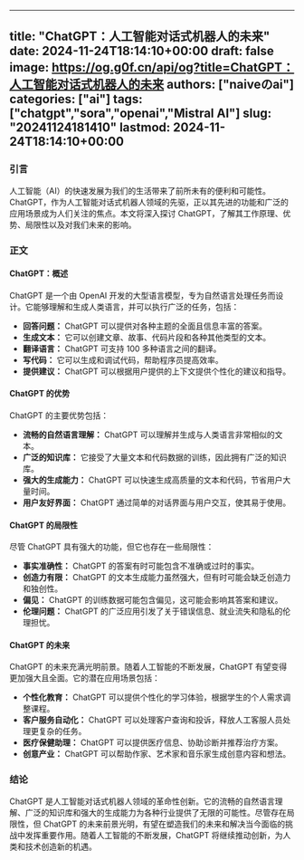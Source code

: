 
---
title: "ChatGPT：人工智能对话式机器人的未来"
date: 2024-11-24T18:14:10+00:00
draft: false
image: https://og.g0f.cn/api/og?title=ChatGPT：人工智能对话式机器人的未来
authors: ["naiveのai"]
categories: ["ai"]
tags: ["chatgpt","sora","openai","Mistral AI"]
slug: "20241124181410"
lastmod: 2024-11-24T18:14:10+00:00
---
### 引言

人工智能（AI）的快速发展为我们的生活带来了前所未有的便利和可能性。ChatGPT，作为人工智能对话式机器人领域的先驱，正以其先进的功能和广泛的应用场景成为人们关注的焦点。本文将深入探讨 ChatGPT，了解其工作原理、优势、局限性以及对我们未来的影响。

### 正文

#### ChatGPT：概述

ChatGPT 是一个由 OpenAI 开发的大型语言模型，专为自然语言处理任务而设计。它能够理解和生成人类语言，并可以执行广泛的任务，包括：

* **回答问题：** ChatGPT 可以提供对各种主题的全面且信息丰富的答案。
* **生成文本：** 它可以创建文章、故事、代码片段和各种其他类型的文本。
* **翻译语言：** ChatGPT 可支持 100 多种语言之间的翻译。
* **写代码：** 它可以生成和调试代码，帮助程序员提高效率。
* **提供建议：** ChatGPT 可以根据用户提供的上下文提供个性化的建议和指导。

#### ChatGPT 的优势

ChatGPT 的主要优势包括：

* **流畅的自然语言理解：** ChatGPT 可以理解并生成与人类语言非常相似的文本。
* **广泛的知识库：** 它接受了大量文本和代码数据的训练，因此拥有广泛的知识库。
* **强大的生成能力：** ChatGPT 可以快速生成高质量的文本和代码，节省用户大量时间。
* **用户友好界面：** ChatGPT 通过简单的对话界面与用户交互，使其易于使用。

#### ChatGPT 的局限性

尽管 ChatGPT 具有强大的功能，但它也存在一些局限性：

* **事实准确性：** ChatGPT 的答案有时可能包含不准确或过时的事实。
* **创造力有限：** ChatGPT 的文本生成能力虽然强大，但有时可能会缺乏创造力和独创性。
* **偏见：** ChatGPT 的训练数据可能包含偏见，这可能会影响其答案和建议。
* **伦理问题：** ChatGPT 的广泛应用引发了关于错误信息、就业流失和隐私的伦理担忧。

#### ChatGPT 的未来

ChatGPT 的未来充满光明前景。随着人工智能的不断发展，ChatGPT 有望变得更加强大且全面。它的潜在应用场景包括：

* **个性化教育：** ChatGPT 可以提供个性化的学习体验，根据学生的个人需求调整课程。
* **客户服务自动化：** ChatGPT 可以处理客户查询和投诉，释放人工客服人员处理更复杂的任务。
* **医疗保健助理：** ChatGPT 可以提供医疗信息、协助诊断并推荐治疗方案。
* **创意产业：** ChatGPT 可以帮助作家、艺术家和音乐家生成创意内容和想法。

### 结论

ChatGPT 是人工智能对话式机器人领域的革命性创新。它的流畅的自然语言理解、广泛的知识库和强大的生成能力为各种行业提供了无限的可能性。尽管存在局限性，但 ChatGPT 的未来前景光明，有望在塑造我们的未来和解决当今面临的挑战中发挥重要作用。随着人工智能的不断发展，ChatGPT 将继续推动创新，为人类和技术创造新的机遇。